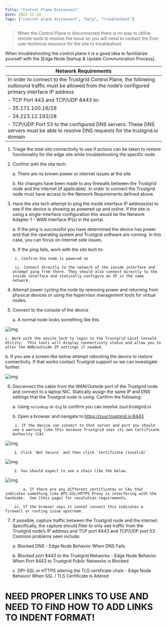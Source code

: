 ```yaml
---
Title: "Control Plane Disconnect"
Date: 2022-12-29
Tags: ["control plane disconnect", "help", "troubleshoot"]
---
```


>When the Control Plane is disconnected there is no way to utilize remote tools to resolve the issue so you will need to contact the End-user technical resource for the site to troubleshoot

When troubleshooting the control plane it is a good idea to familiarize yourself with the [Edge Node Startup & Update Communication Process]. 

| Network Requirements |
|----------------------|
|In order to connect to the Trustgrid Control Plane, the following outbound traffic must be allowed from the node’s configured primary interface IP address
| - TCP Port 443 and TCP/UDP 8443 to:
|   - 35.171.100.16/28
|   - 34.223.12.192/28
| - TCP/UDP Port 53 to the configured DNS servers. These DNS servers must be able to resolve DNS requests for the trustgrid.io domain 

1. Triage the total site connectivity to see if actions can be taken to restore functionality for the edge site while troubleshooting the specific node

2. Confirm with the site tech:

    a. There are no known power or internet issues at the site

    b. No changes have been made to any firewalls between the Trustgrid node and the internet (if applicable). In order to connect the Trustgrid node must have access to the Network Requirements defined above.

3. Have the site tech attempt to ping the inside interface IP address(es) to see if the device is showing as powered up and online. If the site is using a single-interface configuration this would be the Network Adapter 1 - WAN Interface IP(s) in the portal.

    a. If the ping is successful you have determined the device has power and that the operating system and Trustgrid software are running. In this case, you can focus on internet side issues.

    b. If the ping fails, work with the site tech to:

        i. Confirm the node is powered on

        ii. Connect directly to the network of the inside interface and attempt ping from there. They should also connect directly to the inside interface and statically configure an IP in the same network.

4. Attempt power cycling the node by removing power and returning from physical devices or using the hypervisor management tools for virtual nodes.

5. Connect to the console of the device

    a. A normal node looks something like this

![img](/docs/overview/operations-runbook/normal-node.png)

    i. Work with the onsite tech to login to the Trustgrid Local Console Utility.  This tools will display connectivity status and allow you to alter the WAN/outside IP settings if needed.

b. If you see a screen like below attempt rebooting the device to restore connectivity. If that works contact Trustgrid support so we can investigate further. 

![img](/docs/overview/operations-runbook/more-node.png)

6. Disconnect the cable from the WAN/Outside port of the Trustgrid node and connect to a laptop NIC.  Statically assign the same IP and DNS settings that the Trustgrid node is using.  Confirm the following:

    a. Using `nslookup` or `dig` to confirm you can resolve zuul.trustgrid.io

    b. Open a browser and navigate to https://zuul.trustgrid.io:8443

        i. If the device can connect to that server and port you should see a warning like this because Trustgrid uses its own Certificate Authority (CA)

![img](/docs/overview/operations-runbook/link.png)

        1. Click `Not Secure` and then click `Certificate (invalid)`

![img](/docs/overview/operations-runbook/certificate-invalid.png)

        2. You should expect to see a chain like the below.

![img](/docs/overview/operations-runbook/chain.png)

            a. If there are any different certificates or CAs that indicates something like DPI-SSL/HTTPS Proxy is interfering with the handsake.  See [this page] for resolution requirements.

        ii. If the browser says it cannot connect this indicates a firewall or routing issue upstream.

7. If possible, capture traffic between the Trustgrid node and the internet.  Specifically, the capture should filter to only see traffic from the Trustgrid node’s IP address and TCP port 8443 and TCP/UDP port 53.  Common problems seen include:

    a. Blocked DNS - Edge Node Behavior When DNS Fails 

    b. Blocked port 8443 to the Trustgrid Networks -  Edge Node Behavior When Port 8443 to Trustgrid Public Networks is Blocked 

    c. DPI-SSL or HTTPS altering the TLS certificate chain - Edge Node Behavior When SSL / TLS Certificate is Altered 

# **NEED PROPER LINKS TO USE AND NEED TO FIND HOW TO ADD LINKS TO INDENT FORMAT!**

 



